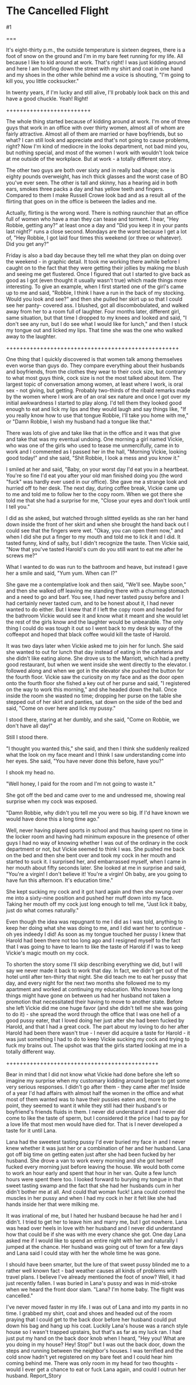 The Cancelled Flight
====================
#1 

 

 

===

It's eight-thirty p.m., the outside temperature is sixteen degrees, there is a foot of snow on the ground and I'm in my bare feet running for my life. All because I like to kid around at work. That's right! I was just kidding around and here I am hoofing down the street with my shirt and coat in one hand and my shoes in the other while behind me a voice is shouting, "I'm going to kill you, you little cocksucker." 

 In twenty years, if I'm lucky and still alive, I'll probably look back on this and have a good chuckle. Yeah! Right! 

 +++++++++++++++++++++++++ 

 The whole thing started because of kidding around at work. I'm one of three guys that work in an office with over thirty women, almost all of whom are fairly attractive. Almost all of them are married or have boyfriends, but so what? I can still look and appreciate and that's not going to cause problems, right? Now I'm kind of mediocre in the looks department, not bad mind you, but nothing special, and most of the women I work with wouldn't look twice at me outside of the workplace. But at work - a totally different story. 

 The other two guys are both over sixty and in really bad shape; one is eighty pounds overweight, has inch thick glasses and the worst case of BO you've ever seen. The other is tall and skinny, has a hearing aid in both ears, smokes three packs a day and has yellow teeth and fingers. Compared to them I make Russell Crowe look bad and as a result all of the flirting that goes on in the office is between the ladies and me. 

 Actually, flirting is the wrong word. There is nothing raunchier that an office full of women who have a man they can tease and torment. I hear, "Hey Robbie, getting any?" at least once a day and "Did you keep it in your pants last night?' runs a close second. Mondays are the worst because I get a lot of, "Hey Robbie, I got laid four times this weekend (or three or whatever). Did you get any?" 

 Friday is also a bad day because they tell me what they plan on doing over the weekend - in graphic detail. It took me working there awhile before I caught on to the fact that they were getting their jollies by making me blush and seeing me get flustered. Once I figured that out I started to give back as good as I got (even thought it usually wasn't true) which made things more interesting. To give an example, when I first started one of the girl's came up to me and said, "Robbie, I think I have a run in the back of my stocking. Would you look and see?" and then she pulled her skirt up so that I could see her panty- covered ass. I blushed, got all discombobulated, and walked away from her to a room full of laughter. Four months later, different girl, same situation, but that time I dropped to my knees and looked and said, "I don't see any run, but I do see what I would like for lunch," and then I stuck my tongue out and licked my lips. That time she was the one who walked away to the laughter. 

 +++++++++++++++++++++++++++++++++++++++++++++++++++ 

 One thing that I quickly discovered is that women talk among themselves even worse than guys do. They compare everything about their husbands and boyfriends, from the clothes they wear to their cock size, but contrary to what most guys think, cock size is not the most talked about item. The largest topic of conversation among women, at least where I work, is oral sex - not giving, but getting. Probably two-thirds of the ribald remarks made by the women where I work are of an oral sex nature and once I got over my initial awkwardness I started to play along. I'd tell them they looked good enough to eat and lick my lips and they would laugh and say things like, "If you really know how to use that tongue Robbie, I'll take you home with me," or "Damn Robbie, I wish my husband had a tongue like that." 

 There was lots of give and take like that in the office and it was that give and take that was my eventual undoing. One morning a girl named Vickie, who was one of the girls who used to tease me unmercifully, came in to work and I commented as I passed her in the hall, "Morning Vickie, looking good today!" and she said, "Shit Robbie, I look a mess and you know it." 

 I smiled at her and said, "Baby, on your worst day I'd eat you in a heartbeat. You're so fine I'd eat you after your old man finished doing you (the word "fuck" was hardly ever used in our office). She gave me a strange look and hurried off to her desk. The next day, during coffee break, Vickie came up to me and told me to follow her to the copy room. When we got there she told me that she had a surprise for me, "Close your eyes and don't look until I tell you." 

 I did as she asked, but watched through slittted eyelids as she ran her hand down inside the front of her skirt and when she brought the hand back out I could see that the fingers were wet. "Okay, you can open them now," and when I did she put a finger to my mouth and told me to lick it and I did. It tasted funny, kind of salty, but I didn't recognize the taste. Then Vickie said, "Now that you've tasted Harold's cum do you still want to eat me after he screws me?" 

 What I wanted to do was run to the bathroom and heave, but instead I gave her a smile and said, "Yum yum. When can I?" 

 She gave me a contemplative look and then said, "We'll see. Maybe soon," and then she walked off leaving me standing there with a churning stomach and a need to go and barf. You see, I had never tasted pussy before and I had certainly never tasted cum, and to be honest about it, I had never wanted to do either. But I knew that if I left the copy room and headed for the bathroom Vickie would see it and know what it meant and she would let the rest of the girls know and the laughter would be unbearable. The only thing I could do was tough it out so I went back to my desk by way of the coffeepot and hoped that black coffee would kill the taste of Harold. 

 It was two days later when Vickie asked me to join her for lunch. She said she wanted to out for lunch that day instead of eating in the cafeteria and she didn't like eating alone. She drove us to the Marriott, which had a pretty good restaurant, but when we went inside she went directly to the elevator. I followed along and when we got in the elevator she pushed the button for the fourth floor. Vickie saw the curiosity on my face and as the door open onto the fourth floor she fished a key out of her purse and said, "I registered on the way to work this morning," and she headed down the hall. Once inside the room she wasted no time; dropping her purse on the table she stepped out of her skirt and panties, sat down on the side of the bed and said, "Come on over here and lick my pussy." 

 I stood there, staring at her dumbly, and she said, "Come on Robbie, we don't have all day!" 

 Still I stood there. 

 "I thought you wanted this," she said, and then I think she suddenly realized what the look on my face meant and I think I saw understanding come into her eyes. She said, "You have never done this before, have you?" 

 I shook my head no. 

 "Well honey, I paid for the room and I'm not going to waste it." 

 She got off the bed and came over to me and undressed me, showing real surprise when my cock was exposed. 

 "Damn Robbie, why didn't you tell me you were so big. If I'd have known we would have done this a long time ago." 

 Well, never having played sports in school and thus having spent no time in the locker room and having had minimum exposure in the presence of other guys I had no way of knowing whether I was out of the ordinary in the cock department or not, but Vickie seemed to think I was. She pushed me back on the bed and then she bent over and took my cock in her mouth and started to suck it. I surprised her, and embarrassed myself, when I came in her mouth about fifty seconds later. She looked at me in surprise and said, "You're a virgin! I don't believe it! You're a virgin! Oh baby, are you going to have fun this afternoon. It's education time." 

 She kept sucking my cock and it got hard again and then she swung over me into a sixty-nine position and pushed her muff down into my face. Taking her mouth off my cock just long enough to tell me, "Just lick it baby, just do what comes naturally." 

 Even though the idea was repugnant to me I did as I was told, anything to keep her doing what she was doing to me, and I did want her to continue - oh yes indeedy I did! As soon as my tongue touched her pussy I knew that Harold had been there not too long ago and I resigned myself to the fact that I was going to have to learn to like the taste of Harold if I was to keep Vickie's magic mouth on my cock. 

 To shorten the story some I'll skip describing everything we did, but I will say we never made it back to work that day. In fact, we didn't get out of the hotel until after ten-thirty that night. She did teach me to eat her pussy that day, and every night for the next two months she followed me to my apartment and worked at continuing my education. Who knows how long things might have gone on between us had her husband not taken a promotion that necessitated their having to move to another state. Before she left Vickie did me one huge favor (and she didn't tell me she was going to do it) - she spread the word through the office that I was one hell of a good pussy eater, that I loved doing her just after she had been fucked by Harold, and that I had a great cock. The part about my loving to do her after Harold had been there wasn't true - I never did acquire a taste for Harold - it was just something I had to do to keep Vickie sucking my cock and trying to fuck my brains out. The upshot was that the girls started looking at me in a totally different way. 

 +++++++++++++++++++++++++++++++++++++++++++++ 

 Bear in mind that I did not know what Vickie had done before she left so imagine my surprise when my customary kidding around began to get some very serious responses. I didn't go after them - they came after me! Inside of a year I'd had affairs with almost half the women in the office and what most of them wanted was to have their pussies eaten and, more to the point, they seemed to want it while they still had their husband's or boyfriend's friends fluids in them. I never did understand it and I never did come to like the taste of sperm, but I considered it the price I had to pay for a love life that most men would have died for. That is I never developed a taste for it until Lana. 

 Lana had the sweetest tasting pussy I'd ever buried my face in and I never knew whether it was just her or a combination of her and her husband. Lana got off big time on getting eaten just after she had been fucked by her husband. She drove a van to work every morning and she got herself fucked every morning just before leaving the house. We would both come to work an hour early and spent that hour in her van. Quite a few lunch hours were spent there too. I looked forward to burying my tongue in that sweet tasting swamp and the fact that she had her husbands cum in her didn't bother me at all. And could that woman fuck! Lana could control the muscles in her pussy and when I had my cock in her it felt like she had hands inside her that were milking me. 

 It was irrational of me, but I hated her husband because he had her and I didn't. I tried to get her to leave him and marry me, but I got nowhere. Lana was head over heels in love with her husband and I never did understand how that could be if she was with me every chance she got. One day Lana asked me if I would like to spend an entire night with her and naturally I jumped at the chance. Her husband was going out of town for a few days and Lana said I could stay with her the whole time he was gone. 

 I should have been smarter, but the lure of that sweet pussy blinded me to a rather well known fact - bad weather causes all kinds of problems with travel plans. I believe I've already mentioned the foot of snow? Well, it had just recently fallen. I was buried in Lana's pussy and was in mid-stroke when we heard the front door slam. "Lana? I'm home baby. The flight was cancelled." 

 I've never moved faster in my life. I was out of Lana and into my pants in no time. I grabbed my shirt, coat and shoes and headed out of the room praying that I could get to the back door before her husband could put down his bag and hang up his coat. Luckily Lana's house was a ranch style house so I wasn't trapped upstairs, but that's as far as my luck ran. I had just put my hand on the back door knob when I heard, "Hey you! What are you doing in my house? Hey! Stop!" but I was out the back door, down the steps and running between the neighbor's houses. I was terrified and the cold snow hadn't yet registered on my bare feet and I could hear him coming behind me. There was only room in my head for two thoughts - would I ever get a chance to eat or fuck Lana again, and could I outrun her husband. Report_Story 
